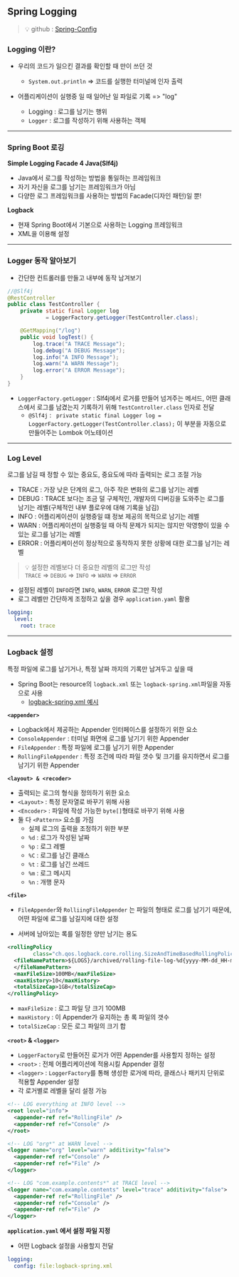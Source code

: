 ## Spring Logging 
> 💡 github : [Spring-Config](https://github.com/Jang2723/Spring-Config)
### Logging 이란?
- 우리의 코드가 일으킨 결과를 확인할 때 만이 쓰던 것
  - `System.out.println` => 코드를 실행한 터미널에 인자 출력


- 어플리케이션이 실행중 일 때 일어난 일 파일로 기록 => "log" 
  - Logging : 로그를 남기는 행위
  - `Logger` : 로그를 작성하기 위해 사용하는 객체

---
### Spring Boot 로깅
**Simple Logging Facade 4 Java(Slf4j)**   
- Java에서 로그를 작성하는 방법을 통일하는 프레임워크
- 자기 자신을 로그를 남기는 프레임워크가 아님
- 다양한 로그 프레임워크를 사용하는 방법의 Facade(디자인 패턴)일 뿐!


**Logback**
- 현재 Spring Boot에서 기본으로 사용하는 Logging 프레임워크
- XML을 이용해 설정

---
### Logger 동작 알아보기
- 간단한 컨트롤러를 만들고 내부에 동작 남겨보기
```java
//@Slf4j
@RestController
public class TestController {
    private static final Logger log
            = LoggerFactory.getLogger(TestController.class);

    @GetMapping("/log")
    public void logTest() {
        log.trace("A TRACE Message");
        log.debug("A DEBUG Message");
        log.info("A INFO Message");
        log.warn("A WARN Message");
        log.error("A ERROR Message");
    }
}
```
- `LoggerFactory.getLogger` : Slf4j에서 로거를 만들어 넘겨주는 메서드, 어떤 클래스에서 로그를 남겼는지 기록하기 위해 `TestController.class` 인자로 전달
  - `@Slf4j` : ` private static final Logger log = LoggerFactory.getLogger(TestController.class);` 이 부분을 자동으로 만들어주는 Lombok 어노테이션

--- 
### Log Level
로그를 남길 때 정할 수 있는 중요도, 중요도에 따라 출력되는 로그 조절 가능
- TRACE : 가장 낮은 단계의 로그, 아주 작은 변화의 로그를 남기는 레벨
- DEBUG : TRACE 보다는 조금 덜 구체적인, 개발자의 디버깅을 도와주는 로그를 남기는 레벨(구체적인 내부 플로우에 대해 기록을 남김)
- INFO : 어플리케이션이 실행중일 떄 정보 제공의 목적으로 남기는 레벨
- WARN : 어플리케이션이 실행중일 때 아직 문제가 되지는 않지만 악영향이 있을 수 있는 로그를 남기는 레벨
- ERROR : 어플리케이션이 정상적으로 동작하지 못한 상황에 대한 로그를 남기는 레벨

> 💡 설정한 레벨보다 더 중요한 레벨의 로그만 작성   
> `TRACE` => `DEBUG` => `INFO` => `WARN` => `ERROR`
- 설정된 레벨이 `INFO`라면 `INFO`, `WARN`, `ERROR` 로그만 작성
- 로그 레벨만 간단하게 조정하고 싶을 경우 `application.yaml` 활용
```yaml
logging:
  level:
    root: trace
```
---
### Logback 설정
특정 파일에 로그를 남기거나, 특정 날짜 까지의 기록만 남겨두고 싶을 때
- Spring Boot는 resource의 `logback.xml` 또는 `logback-spring.xml`파일을 자동으로 사용
  - [logback-spring.xml 예시](https://github.com/Jang2723/Spring-Config/blob/main/src/main/resources/logback-spring.xml)    



**`<appender>`**
- Logback에서 제공하는 Appender 인터페이스를 설정하기 위한 요소
- `ConsoleAppender` : 터미널 화면에 로그를 남기기 위한 Appender
- `FileAppender` : 특정 파일에 로그를 남기기 위한 Appender
- `RollingFileAppender` : 특정 조건에 따라 파일 갯수 및 크기를 유지하면서 로그를 남기기 위한 Appender


**`<layout> & <recoder>`**
- 출력되는 로그의 형식을 정의하기 위한 요소
- `<Layout>` : 특정 문자열로 바꾸기 위해 사용
- `<Encoder>` : 파일에 작성 가능한 `byte[]`형태로 바꾸기 위해 사용
- 둘 다 `<Pattern>` 요소를 가짐
  - 실제 로그의 출력을 조정하기 위한 부분
  - `%d` : 로그가 작성된 날짜
  - `%p` : 로그 레벨
  - `%C` : 로그를 남긴 클래스
  - `%t` : 로그를 남긴 쓰레드
  - `%m` : 로그 메시지
  - `%n` : 개행 문자


**`<file>`**
- `FileAppender`와 `RolliingFileAppender` 는 파일의 형태로 로그를 남기기 때문에, 어떤 파일에 로그를 남길지에 대한 설정


**<rollingPolicy>**
- 서버에 남아있는 록를 일정한 양만 남기는 용도
```xml
<rollingPolicy
        class="ch.qos.logback.core.rolling.SizeAndTimeBasedRollingPolicy">
  <fileNamePattern>${LOGS}/archived/rolling-file-log-%d{yyyy-MM-dd_HH-mm-ss}.%i.log
  </fileNamePattern>
  <maxFileSize>100MB</maxFileSize>
  <maxHistory>10</maxHistory>
  <totalSizeCap>1GB</totalSizeCap>
</rollingPolicy> 
```
- `maxFileSize` : 로그 파일 당 크기 100MB
- `maxHistory` : 이 Appender가 유지하는 총 록 파일의 갯수
- `totalSizeCap` : 모든 로그 파일의 크기 합


**`<root>` & `<logger>`**
- `LoggerFactory`로 만들어진 로거가 어떤 Appender를 사용할지 정하는 설정
- `<root>` : 전체 어플리케이션에 적용시킬 Appender 결정
- `<logger>` : `LoggerFactory`를 통해 생성한 로거에 따라, 클래스나 패키지 단위로 적용할 Appender 설정
- 각 로거별로 레벨을 달리 설정 가능
```xml
<!-- LOG everything at INFO level -->
<root level="info">
  <appender-ref ref="RollingFile" />
  <appender-ref ref="Console" />
</root>

<!-- LOG "org*" at WARN level -->
<logger name="org" level="warn" additivity="false">
  <appender-ref ref="Console" />
  <appender-ref ref="File" />
</logger>

<!-- LOG "com.example.contents*" at TRACE level -->
<logger name="com.example.contents" level="trace" additivity="false">
  <appender-ref ref="RollingFile" />
  <appender-ref ref="Console" />
  <appender-ref ref="File" />
</logger>
```
**`application.yaml` 에서 설정 파일 지정**
- 어떤 Logback 설정을 사용할지 전달
```yaml
logging:
  config: file:logback-spring.xml
```